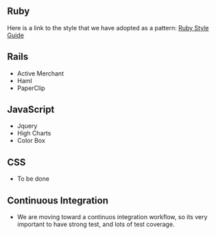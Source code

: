 Ruby
------

Here is a link to the style that we have adopted as a pattern:
[Ruby Style Guide](https://github.com/styleguide/ruby)

Rails
--

* Active Merchant
* Haml
* PaperClip

JavaScript
--

* Jquery
* High Charts
* Color Box

CSS
--

* To be done

Continuous Integration
--

* We are moving toward a continuos integration workflow, so its very important to have strong test, and lots of test coverage.
